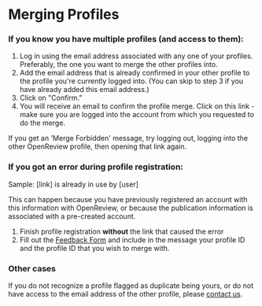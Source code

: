 # Merging Profiles

### If you know you have multiple profiles (and access to them):

1. Log in using the email address associated with any one of your profiles. Preferably, the one you want to merge the other profiles into.
2. Add the email address that is already confirmed in your other profile to the profile you're currently logged into. (You can skip to step 3 if you have already added this email address.)
3. Click on "Confirm."
4. You will receive an email to confirm the profile merge. Click on this link - make sure you are logged into the account from which you requested to do the merge.

&#x20;If you get an 'Merge Forbidden' message, try logging out, logging into the other OpenReview profile, then opening that link again.

### If you got an error during profile registration:

Sample: \[link] is already in use by \[user]

This can happen because you have previously registered an account with this information with OpenReview, or because the publication information is associated with a pre-created account.

1. Finish profile registration **without** the link that caused the error
2. Fill out the [Feedback Form](https://openreview.net/contact) and include in the message your profile ID and the profile ID that you wish to merge with.

### Other cases

If you do not recognize a profile flagged as duplicate being yours, or do not have access to the email address of the other profile, please [contact us](https://openreview.net/contact).
